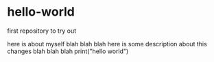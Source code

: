 # hello-world
first repository to try out

here is about myself blah blah blah
here is some description about this changes blah blah blah
print("hello world")

